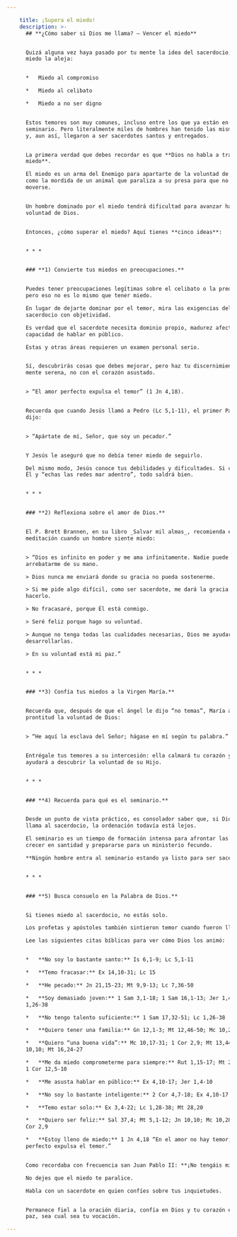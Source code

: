 ```yaml
---

    title: ¡Supera el miedo!
    description: >-
      ## **¿Cómo saber si Dios me llama? — Vencer el miedo**


      Quizá alguna vez haya pasado por tu mente la idea del sacerdocio, pero el
      miedo la aleja:


      *   Miedo al compromiso

      *   Miedo al celibato

      *   Miedo a no ser digno


      Estos temores son muy comunes, incluso entre los que ya están en el
      seminario. Pero literalmente miles de hombres han tenido las mismas dudas
      y, aun así, llegaron a ser sacerdotes santos y entregados.


      La primera verdad que debes recordar es que **Dios no habla a través del
      miedo**.

      El miedo es un arma del Enemigo para apartarte de la voluntad de Dios; es
      como la mordida de un animal que paraliza a su presa para que no pueda
      moverse.


      Un hombre dominado por el miedo tendrá dificultad para avanzar hacia la
      voluntad de Dios.


      Entonces, ¿cómo superar el miedo? Aquí tienes **cinco ideas**:


      * * *


      ### **1) Convierte tus miedos en preocupaciones.**


      Puedes tener preocupaciones legítimas sobre el celibato o la predicación,
      pero eso no es lo mismo que tener miedo.

      En lugar de dejarte dominar por el temor, mira las exigencias del
      sacerdocio con objetividad.

      Es verdad que el sacerdote necesita dominio propio, madurez afectiva y
      capacidad de hablar en público.

      Estas y otras áreas requieren un examen personal serio.


      Sí, descubrirás cosas que debes mejorar, pero haz tu discernimiento con la
      mente serena, no con el corazón asustado.


      > “El amor perfecto expulsa el temor” (1 Jn 4,18).


      Recuerda que cuando Jesús llamó a Pedro (Lc 5,1-11), el primer Papa le
      dijo:


      > “Apártate de mí, Señor, que soy un pecador.”


      Y Jesús le aseguró que no debía tener miedo de seguirlo.

      Del mismo modo, Jesús conoce tus debilidades y dificultades. Si confías en
      Él y “echas las redes mar adentro”, todo saldrá bien.


      * * *


      ### **2) Reflexiona sobre el amor de Dios.**


      El P. Brett Brannen, en su libro _Salvar mil almas_, recomienda esta
      meditación cuando un hombre siente miedo:


      > “Dios es infinito en poder y me ama infinitamente. Nadie puede
      arrebatarme de su mano.

      > Dios nunca me enviará donde su gracia no pueda sostenerme.

      > Si me pide algo difícil, como ser sacerdote, me dará la gracia para
      hacerlo.

      > No fracasaré, porque Él está conmigo.

      > Seré feliz porque hago su voluntad.

      > Aunque no tenga todas las cualidades necesarias, Dios me ayudará a
      desarrollarlas.

      > En su voluntad está mi paz.”


      * * *


      ### **3) Confía tus miedos a la Virgen María.**


      Recuerda que, después de que el ángel le dijo “no temas”, María aceptó con
      prontitud la voluntad de Dios:


      > “He aquí la esclava del Señor; hágase en mí según tu palabra.”


      Entrégale tus temores a su intercesión: ella calmará tu corazón y te
      ayudará a descubrir la voluntad de su Hijo.


      * * *


      ### **4) Recuerda para qué es el seminario.**


      Desde un punto de vista práctico, es consolador saber que, si Dios te
      llama al sacerdocio, la ordenación todavía está lejos.

      El seminario es un tiempo de formación intensa para afrontar las dudas,
      crecer en santidad y prepararse para un ministerio fecundo.

      **Ningún hombre entra al seminario estando ya listo para ser sacerdote.**


      * * *


      ### **5) Busca consuelo en la Palabra de Dios.**


      Si tienes miedo al sacerdocio, no estás solo.

      Los profetas y apóstoles también sintieron temor cuando fueron llamados.

      Lee las siguientes citas bíblicas para ver cómo Dios los animó:


      *   **No soy lo bastante santo:** Is 6,1-9; Lc 5,1-11

      *   **Temo fracasar:** Ex 14,10-31; Lc 15

      *   **He pecado:** Jn 21,15-23; Mt 9,9-13; Lc 7,36-50

      *   **Soy demasiado joven:** 1 Sam 3,1-18; 1 Sam 16,1-13; Jer 1,4-10; Lc
      1,26-38

      *   **No tengo talento suficiente:** 1 Sam 17,32-51; Lc 1,26-38

      *   **Quiero tener una familia:** Gn 12,1-3; Mt 12,46-50; Mc 10,28-30

      *   **Quiero “una buena vida”:** Mc 10,17-31; 1 Cor 2,9; Mt 13,44-46; Jn
      10,10; Mt 16,24-27

      *   **Me da miedo comprometerme para siempre:** Rut 1,15-17; Mt 28,16-20;
      1 Cor 12,5-10

      *   **Me asusta hablar en público:** Ex 4,10-17; Jer 1,4-10

      *   **No soy lo bastante inteligente:** 2 Cor 4,7-18; Ex 4,10-17

      *   **Temo estar solo:** Ex 3,4-22; Lc 1,28-38; Mt 28,20

      *   **Quiero ser feliz:** Sal 37,4; Mt 5,1-12; Jn 10,10; Mc 10,28-31; 1
      Cor 2,9

      *   **Estoy lleno de miedo:** 1 Jn 4,18 “En el amor no hay temor; el amor
      perfecto expulsa el temor.”


      Como recordaba con frecuencia san Juan Pablo II: **¡No tengáis miedo!**

      No dejes que el miedo te paralice.

      Habla con un sacerdote en quien confíes sobre tus inquietudes.


      Permanece fiel a la oración diaria, confía en Dios y tu corazón estará en
      paz, sea cual sea tu vocación.

---
```

